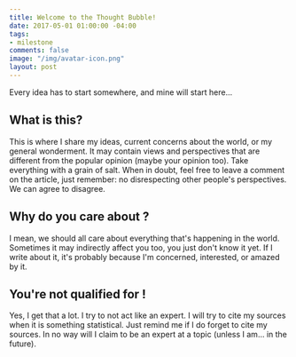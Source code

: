 ```yaml
---
title: Welcome to the Thought Bubble!
date: 2017-05-01 01:00:00 -04:00
tags:
- milestone
comments: false
image: "/img/avatar-icon.png"
layout: post
---
```


Every idea has to start somewhere, and mine will start here...

## What is this?
This is where I share my ideas, current concerns about the world, or my general wonderment. It may contain views and perspectives that are different from the popular opinion (maybe your opinion too). Take everything with a grain of salt. When in doubt, feel free to leave a comment on the article, just remember: no disrespecting other people's perspectives. We can agree to disagree.


## Why do you care about <insert thing here>?
I mean, we should all care about everything that's happening in the world. Sometimes it may indirectly affect you too, you just don't know it yet. If I write about it, it's probably because I'm concerned, interested, or amazed by it.

## You're not qualified for <insert field here>!
Yes, I get that a lot. I try to not act like an expert. I will try to cite my sources when it is something statistical. Just remind me if I do forget to cite my sources. In no way will I claim to be an expert at a topic (unless I am... in the future).
